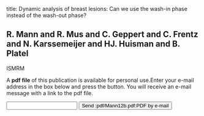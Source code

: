 title: Dynamic analysis of breast lesions: Can we use the wash-in phase instead of the wash-out phase?

## R. Mann and R. Mus and C. Geppert and C. Frentz and N. Karssemeijer and HJ. Huisman and B. Platel
ISMRM

A <b>pdf file</b> of this publication is available for personal use.Enter your e-mail address in the box below and press the button. You will receive an e-mail message with a link to the pdf file.
<form action="sender.php">  <input type="text" name="email">  <input type="submit" value="Send :pdf/Mann12b.pdf:PDF by e-mail"></form>